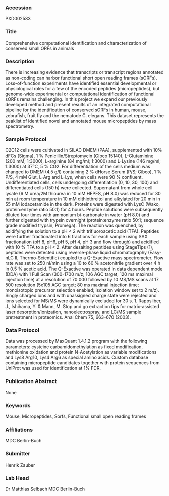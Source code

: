 ### Accession
PXD002583

### Title
Comprehensive computational identification and characterization of conserved small ORFs in animals

### Description
There is increasing evidence that transcripts or transcript regions annotated as non-coding can harbor functional short open reading frames (sORFs). Loss-of-function experiments have identified essential developmental or physiological roles for a few of the encoded peptides (micropeptides), but genome-wide experimental or computational identification of functional sORFs remains challenging. In this project we expand our previously developed method and present results of an integrated computational pipeline for the identification of conserved sORFs in human, mouse, zebrafish, fruit fly and the nematode C. elegans.  This dataset represents the peaklist of identified novel and annotated mouse micropeptides by mass spectrometry.

### Sample Protocol
C2C12 cells were cultivated in SILAC DMEM (PAA), supplemented with 10% dFCs (Sigma), 1 % Penicillin/Streptomycin (Gibco 15140), L-Glutaminine (200 mM; 1:3000), L-arginine (84 mg/ml; 1:3000) and L-Lysine (146 mg/ml; 1:3000) at 37°C, 5 % CO2. For differentiation of the cells medium was changed to DMEM (4.5 g/l) containing 2 % dHorse Serum (P/S; Gibco), 1 % P/S, 4 mM Glut, L-Arg and L-Lys, when cells were 90 % confluent. Undifferentiated cells, cells undergoing differentiation (0, 10, 30, 100) and differentiated cells (150 h) were collected. Supernatant from whole cell lysate (6 M urea/2M thiourea in 10 mM HEPES, pH 8.0) was reduced for 30 min at room temperature in 10 mM dithiothreitol and alkylated for 20 min in 55 mM iodacetamide in the dark. Proteins were digested with LysC (Wako, protein:enzyme ratio 50:1) for 4 hours. Peptide solutions were subsequently diluted four times with ammonium bi-carbonate in water (pH 8.0) and further digested with trypsin overnight (protein:enzyme ratio 50:1; sequence grade modified trypsin, Promega). The reaction was quenched, by acidifying the solution to a pH < 2 with trifluoroacetic acid (TFA). Peptides were further fractionated into 6 fractions for each sample using SAX fractionation (pH 8, pH6, pH 5, pH 4, pH 3 and flow through) and acidified with 10 % TFA to a pH < 2. After desalting peptides using StageTips (1), peptides were detected using reverse-phase liquid chromatography (Easy-nLC II, Thermo-Scientific) coupled to a Q-Exactive mass spectrometer. Flow rate was set to 250 nl/min using a 10 to 60 % acetonitrile gradient over 4 h in 0.5 % acetic acid. The Q-Exactive was operated in data dependent mode (DDA) with 1 Full Scan (300-1700 m/z; 106 AGC target; 120 ms maximal injection time) at a resolution of 70 000 followed by 10 MS/MS scans at 17 500 resolution (5x105 AGC target; 80 ms maximal injection time; monoisotopic precursor selection enabled; isolation window set to 2 m/z). Singly charged ions and with unassigned charge state were rejected and ions selected for MS/MS were dynamically excluded for 30 s.  1. Rappsilber, J., Ishihama, Y. & Mann, M. Stop and go extraction tips for matrix-assisted laser desorption/ionization, nanoelectrospray, and LC/MS sample pretreatment in proteomics. Anal Chem 75, 663–670 (2003).

### Data Protocol
Data was processed by MaxQuant 1.4.1.2 program with the following parameters: cysteine carbamidomethylation as fixed modification, methionine oxidation and protein N-Acetylation as variable modifications and Lys8 Arg10, Lys4 Arg6 as special amino acids. Custom database containing micropeptide candidates together with protein sequences from UniProt was used for identification at 1% FDR.

### Publication Abstract
None

### Keywords
Mouse, Micropeptides, Sorfs, Functional small open reading frames

### Affiliations
MDC Berlin-Buch

### Submitter
Henrik Zauber

### Lab Head
Dr Matthias Selbach
MDC Berlin-Buch


